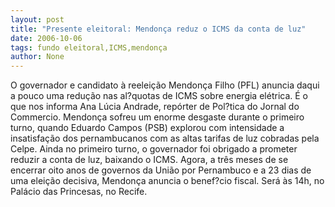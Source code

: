 ```yaml
---
layout: post
title: "Presente eleitoral: Mendonça reduz o ICMS da conta de luz"
date: 2006-10-06
tags: fundo eleitoral,ICMS,mendonça
author: None
---
```

O governador e candidato à reeleição Mendonça Filho (PFL) anuncia daqui a pouco uma redução nas al?quotas de ICMS sobre energia elétrica. É o que nos informa Ana Lúcia Andrade, repórter de Pol?tica do Jornal do Commercio.
Mendonça sofreu um enorme desgaste durante o primeiro turno, quando&nbsp;Eduardo Campos (PSB) explorou com intensidade a insatisfação dos pernambucanos com as altas tarifas de luz cobradas pela Celpe.
Ainda no primeiro turno, o governador foi obrigado a prometer reduzir a conta de luz, baixando o ICMS.
Agora, a três meses de se encerrar oito anos de governos da União por Pernambuco e a 23 dias de uma eleição decisiva, Mendonça anuncia o benef?cio fiscal.
Será às 14h, no Palácio das Princesas, no Recife. 